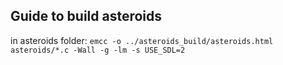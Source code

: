 ## Guide to build asteroids

in asteroids folder:
`emcc -o ../asteroids_build/asteroids.html asteroids/*.c -Wall -g -lm -s USE_SDL=2`